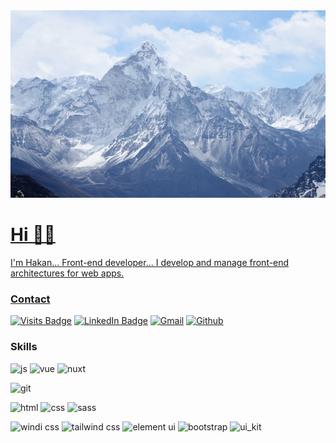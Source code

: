 <a href="https://github.com/hakan-akgul">
  <img width="100%" height="300px" style="object-fit:cover" src="./mountain.jpg">
</p>

# Hi 🖖🏻
I'm Hakan... Front-end developer... 
I develop and manage front-end architectures for web apps.


### Contact
[![Visits Badge](https://badges.pufler.dev/visits/hakan-akgul/hakan-akgul?style=for-the-badge)](https://github.com/hakan-akgul)
[![LinkedIn Badge](https://img.shields.io/badge/LinkedIn-informational?style=for-the-badge&logo=linkedin&logoColor=white&color=0D76A8)](https://www.linkedin.com/in/hakan-akgül/)
[![Gmail](https://img.shields.io/badge/Gmail-D14836?style=for-the-badge&logo=gmail&logoColor=white)](mailto:mail.hakanakgul@gmail.com)
[![Github](https://img.shields.io/badge/GITHUB-383C4A?style=for-the-badge&logo=github&logoColor=white)](https://github.com/hakan-akgul)

### Skills
![js](https://img.shields.io/badge/JAVASCRIPT-F7DF1E?style=for-the-badge&logo=javascript&logoColor=black)
![vue](https://img.shields.io/badge/VUE.JS-35495E?style=for-the-badge&logo=vue.js&logoColor=4FC08D)
![nuxt](https://img.shields.io/badge/NUXT.JS-35495E?style=for-the-badge&logo=nuxt.js&logoColor=4FC08D)

![git](https://img.shields.io/badge/GIT-E34F26?style=for-the-badge&logo=git&logoColor=white)

![html](https://img.shields.io/badge/HTML5-E34F26?style=for-the-badge&logo=html5&logoColor=white)
![css](https://img.shields.io/badge/CSS3-1572B6?style=for-the-badge&logo=css3&logoColor=white)
![sass](https://img.shields.io/badge/SASS-CC6699?style=for-the-badge&logo=sass&logoColor=white)

![windi css](https://img.shields.io/badge/WINDI_CSS-1F9FF6?style=flat-square&logo=windi-css&logoColor=white)
![tailwind css](https://img.shields.io/badge/TAILWIND_CSS-38B2AC?style=flat-square&logo=tailwind-css&logoColor=white)
![element ui](https://img.shields.io/badge/ELEMENT_UI-2897FF?style=flat-square&logo=elementui&logoColor=white)
![bootstrap](https://img.shields.io/badge/BOOTSTRAP-00CAAC?style=flat-square&logo=bootstrap&logoColor=white)
![ui_kit](https://img.shields.io/badge/UI_KIT-1D83E8?style=flat-square&logo=uikit&logoColor=white)


